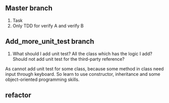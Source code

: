 ## Master branch
1. Task
2. Only TDD for verify A and verify B

## Add_more_unit_test branch
1. What should I add unit test?
All the class which has the logic I add? Should not add unit test for the third-party reference?

As cannot add unit test for some class, because some method in class need input through keyboard. So learn to use constructor, inheritance and some object-oriented programming skills.

## refactor 